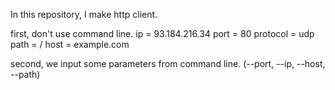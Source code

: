 In this repository, I make http client.

first, don't use command line.
ip = 93.184.216.34
port = 80
protocol = udp
path = /
host = example.com

second, we input some parameters from command line. (--port, --ip, --host, --path)
